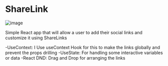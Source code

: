 # ShareLink

![image](https://github.com/Althirdy/ShareLinks/assets/109643361/d023a076-6803-42a9-b5d7-0b3372bf7901)

Simple React app that will allow a user to add their social links and customize it using ShareLinks

-UseContext: I Use useContext Hook for this to make the links globally and prevent the props drilling
-UseState: For handling some interactive variables or data
-React DND: Drag and Drop for arranging the links
